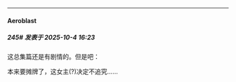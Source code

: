 ﻿
*****

####  Aeroblast  
##### 245#       发表于 2025-10-4 16:23

这总集篇还是有剧情的。但是吧：

本来要摊牌了，这女主(?)决定不追究……

